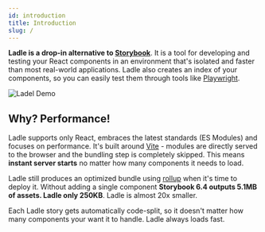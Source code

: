 ```yaml
---
id: introduction
title: Introduction
slug: /
---
```


**Ladle is a drop-in alternative to <a href="https://storybook.js.org/">Storybook</a>**. It is a tool for developing and testing your React components in an environment that's isolated and faster than most real-world applications. Ladle also creates an index of your components, so you can easily test them through tools like <a href="https://playwright.dev/">Playwright</a>.

![Ladel Demo](/img/ladle-baseweb.png)

## Why? Performance!

Ladle supports only React, embraces the latest standards (ES Modules) and focuses on performance. It's built around [Vite](https://vitejs.dev/) - modules are directly served to the browser and the bundling step is completely skipped. This means **instant server starts** no matter how many components it needs to load.

Ladle still produces an optimized bundle using [rollup](https://rollupjs.org/guide/en/) when it's time to deploy it. Without adding a single component **Storybook 6.4 outputs 5.1MB of assets. Ladle only 250KB**. Ladle is almost 20x smaller.

Each Ladle story gets automatically code-split, so it doesn't matter how many components your want it to handle. Ladle always loads fast.
